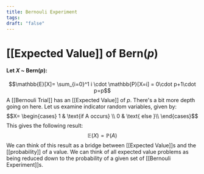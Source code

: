 ```yaml
---
title: Bernouli Experiment
tags: 
draft: "false"
---
```


# [[Expected Value]] of $\text{Bern}(p)$
#### Let $X$ ~ $\text{Bern}(p)$:
$$\mathbb{E}[X]= \sum_{i=0}^1 i \cdot \mathbb{P}[X=i] = 0\cdot p+1\cdot p=p$$
A [[Bernouli Trial]] has an [[Expected Value]] of $p$. There's a bit more depth going on here. Let us examine indicator random variables, given by:
$$X= \begin{cases}
 1 & \text{if A occurs}  \\
  0 & \text{ else }\\
\end{cases}$$This gives the following result:
$$\mathbb{E}(X) = \mathbb{P}(A)$$We can think of this result as a bridge between [[Expected Value]]s and the [[probability]] of a value. We can think of all expected value problems as being reduced down to the probability of a given set of [[Bernouli Experiment]]s. 

